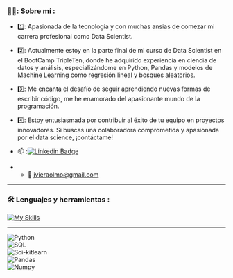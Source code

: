 ### 👩‍💻: Sobre mí :
* 1️⃣: Apasionada de la tecnología y con muchas ansias de comezar mi carrera profesional como Data Scientist. 

* 2️⃣: Actualmente estoy en la parte final de mi curso de Data Scientist en el BootCamp TripleTen, donde he adquirido experiencia en ciencia de datos y análisis, especializándome en Python, Pandas y modelos de Machine Learning como regresión lineal y bosques aleatorios. 

* 3️⃣: Me encanta el desafío de seguir aprendiendo nuevas formas de escribir código, me he enamorado del apasionante mundo de la programación. 

* 4️⃣: Estoy entusiasmada por contribuir al éxito de tu equipo en proyectos innovadores. Si buscas una colaboradora comprometida y apasionada por el data science, ¡contáctame!

- 📫 :[![Linkedin Badge](https://img.shields.io/badge/-Jenniffer-blue?style=flat&logo=Linkedin&logoColor=white)](https://www.linkedin.com/in/jenniffer-viera/)

- * :e-mail: jvieraolmo@gmail.com
<!--
**jenviera/jenviera** is a ✨ _special_ ✨ repository because its `README.md` (this file) appears on your GitHub profile.

-->
---

### :hammer_and_wrench: Lenguajes y herramientas :
<div id="header" align="left">
  
   [![My Skills](https://skillicons.dev/icons?i=py,github,sql)](https://skillicons.dev)

</div>

---

![Python](https://img.shields.io/badge/Python-black?style=for-the-badge&logo=python&logoColor=yellow&logoColor101010) </br> ![SQL](https://img.shields.io/badge/SQL-yellow?style=for-the-badge&logo=sql&logoColor=white&logoColor101010) </br>
![Sci-kitlearn](https://img.shields.io/badge/Scikit_learn-blue?style=for-the-badge&logo=scikit-learn&logoColor=yellow&logoColor101010) </br>
![Pandas](https://img.shields.io/badge/pandas-orange?style=for-the-badge&logo=pandas&logoColor=white&logoColor101010) </br>
![Numpy](https://img.shields.io/badge/numpy-red?style=for-the-badge&logo=numpy&logoColor=white&logoColor101010) </br>
